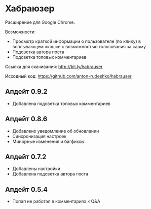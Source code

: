# Хабраюзер

Расширение для Google Chrome.

Возможности:

- Просмотр краткой информации о пользователе (по клику) в всплывающем окошке с возможностью голосования за карму
- Подсветка автора поста
- Подсветка топовых комментариев

Ссылка для скачивания: http://bit.ly/habrauser

Исходный код: https://github.com/anton-rudeshko/habrauser

Апдейт 0.9.2
--------------
- Добавлена подсветка топовых комментариев

Апдейт 0.8.6
--------------
- Добавлено уведомление об обновлении
- Синхронизация настроек
- Минорные изменения и багфиксы

Апдейт 0.7.2
--------------
- Добавлены настройки
- Добавлена подсветка автора поста

Апдейт 0.5.4
--------------
- Попап не работал в комментариях к Q&A